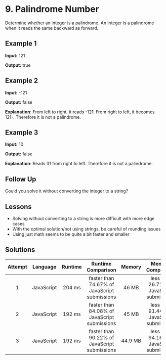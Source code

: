 # 9. Palindrome Number

Determine whether an integer is a palindrome. An integer is a palindrome when it reads the same backward as forward.

## Example 1

**Input:** 121

**Output:** true

## Example 2

**Input:** -121

**Output:** false

**Explanation:** From left to right, it reads -121. From right to left, it becomes 121-. Therefore it is not a palindrome.

## Example 3

**Input:** 10

**Output:** false

**Explanation:** Reads 01 from right to left. Therefore it is not a palindrome.

## Follow Up

Could you solve it without converting the integer to a string?

## Lessons

- Solving without converting to a string is more difficult with more edge cases
- With the optimal solution/not using strings, be careful of rounding issues
- Using just math seems to be quite a bit faster and smaller

## Solutions

|Attempt|Language|Runtime|Runtime Comparison|Memory|Memory Comparison|
|:-:|:-:|:-:|:-:|:-:|:-:|
|1|JavaScript|204 ms|faster than 74.67% of JavaScript submissions|46 MB|less than 26.71% of JavaScript submissions|
|2|JavaScript|192 ms|faster than 84.08% of JavaScript submissions|45 MB|less than 91.44% of JavaScript submissions|
|3|JavaScript|192 ms|faster than 90.22% of JavaScript submissions|44.9 MB|less than 94.16% of JavaScript submissions|
